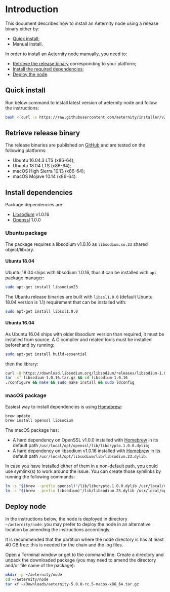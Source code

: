 # Introduction

This document describes how to install an Aeternity node using a release binary either by:

* [Quick install](#quick-install);
* Manual install.

In order to install an Aeternity node manually, you need to:

* [Retrieve the release binary](#retrieve-release-binary) corresponding to your platform;
* [Install the required dependencies](#install-dependencies);
* [Deploy the node](#deploy-node).

## Quick install

Run below command to install latest version of aeternity node and follow the instructions:

```bash
bash <(curl -s https://raw.githubusercontent.com/aeternity/installer/v2.0.0/install.sh)
```

## Retrieve release binary

The release binaries are published on [GitHub](https://github.com/aeternity/aeternity/releases) and are tested on the following platforms:

* Ubuntu 16.04.3 LTS (x86-64);
* Ubuntu 18.04 LTS (x86-64);
* macOS High Sierra 10.13 (x86-64);
* macOS Mojave 10.14 (x86-64).

## Install dependencies

Package dependencies are:

* [Libsodium](https://download.libsodium.org/doc/) v1.0.16
* [Openssl](https://www.openssl.org) 1.0.0

### Ubuntu package

The package requires a libsodium v1.0.16 as `libsodium.so.23` shared object/library.

#### Ubuntu 18.04

Ubuntu 18.04 ships with libsodium 1.0.16, thus it can be installed with `apt` package manager:

```bash
sudo apt-get install libsodium23
```

The Ubuntu release binaries are built with `libssl1.0.0` (default Ubuntu 18.04 version is 1.1) requirement that can be installed with:

```bash
sudo apt-get install libssl1.0.0
```

#### Ubuntu 16.04

As Ubuntu 16.04 ships with older libsodium version than required, it must be installed from source.
A C compiler and related tools must be installed beforehand by running:

```bash
sudo apt-get install build-essential
```

then the library:

```bash
curl -O https://download.libsodium.org/libsodium/releases/libsodium-1.0.16.tar.gz
tar -xf libsodium-1.0.16.tar.gz && cd libsodium-1.0.16
./configure && make && sudo make install && sudo ldconfig
```

### macOS package

Easiest way to install dependencies is using [Homebrew](https://brew.sh/):
```bash
brew update
brew install openssl libsodium
```

The macOS package has:

* A hard dependency on OpenSSL v1.0.0 installed with [Homebrew](https://brew.sh/) in its default path `/usr/local/opt/openssl/lib/libcrypto.1.0.0.dylib`;
* A hard dependency on libsodium v1.0.16 installed with [Homebrew](https://brew.sh/) in its default path `/usr/local/opt/libsodium/lib/libsodium.23.dylib`.

In case you have installed either of them in a non-default path, you could use symlink(s) to work around the issue.
You can create those symlinks by running the following commands:
```bash
ln -s "$(brew --prefix openssl)"/lib/libcrypto.1.0.0.dylib /usr/local/opt/openssl/lib/libcrypto.1.0.0.dylib
ln -s "$(brew --prefix libsodium)"/lib/libsodium.23.dylib /usr/local/opt/libsodium/lib/libsodium.23.dylib
```

## Deploy node

In the instructions below, the node is deployed in directory `~/aeternity/node`: you may prefer to deploy the node in an alternative location by amending the instructions accordingly.

It is recommended that the partition where the node directory is has at least 40 GB free: this is needed for the chain and the log files.

Open a Terminal window or get to the command line.
Create a directory and unpack the downloaded package (you may need to amend the directory and/or file name of the package):
```bash
mkdir -p ~/aeternity/node
cd ~/aeternity/node
tar xf ~/Downloads/aeternity-5.0.0-rc.5-macos-x86_64.tar.gz
```
